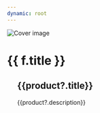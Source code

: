 ```yaml
---
dynamic: root
---
```


<img class="mb-8" :src="f?.cover" alt="Cover image" />

# {{ f.title }}

<!-- @content -->

<script setup>
import { useData } from 'vitepress'
const { frontmatter: f } = useData()
</script>

<ul v-for="(product) in f.products" :key="product">
  <a :href="`/catalog/${product?.category?.slug}/${product.slug}/`">
  <h2>{{product?.title}}</h2>
  <span class="text-dark-100 dark-text-light-900">{{product?.description}}</span>
  </a>
</ul>
